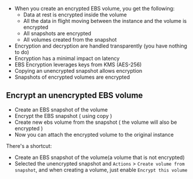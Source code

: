 - When you create an encrypted EBS volume, you get the following:  
	- Data at rest is encrypted inside the volume  
	- All the data in flight moving between the instance and the volume is encrypted
	- All snapshots are encrypted  
	- All volumes created from the snapshot
- Encryption and decryption are handled transparently (you have nothing to do)
- Encryption has a minimal impact on latency
- EBS Encryption leverages keys from KMS (AES-256)
- Copying an unencrypted snapshot allows encryption
- Snapshots of encrypted volumes are encrypted

## Encrypt an unencrypted EBS volume
- Create an EBS snapshot of the volume
- Encrypt the EBS snapshot ( using copy )
- Create new ebs volume from the snapshot ( the volume will also be encrypted )
- Now you can attach the encrypted volume to the original instance

There's a shortcut:
- Create an EBS snapshot of the volume(a volume that is not encrypted)
- Selected the unencrypted snapshot and `Actions` > `Create volume from snapshot`, and when creating a volume, just enable `Encrypt this volume`
